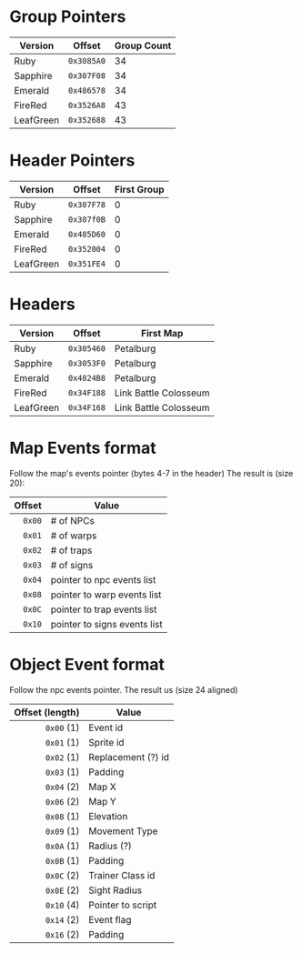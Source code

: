 Group Pointers
==============
Version   | Offset     | Group Count
--------- | ---------- | -----------
Ruby      | `0x3085A0` | 34
Sapphire  | `0x307F08` | 34
Emerald   | `0x486578` | 34
FireRed   | `0x3526A8` | 43
LeafGreen | `0x352688` | 43

Header Pointers
===============

Version   | Offset     | First Group
--------- | ---------- | -----------
Ruby      | `0x307F78` | 0
Sapphire  | `0x307f0B` | 0
Emerald   | `0x485D60` | 0
FireRed   | `0x352004` | 0
LeafGreen | `0x351FE4` | 0

Headers
=======

Version   | Offset     | First Map
--------- | ---------- | ---------
Ruby      | `0x305460` | Petalburg
Sapphire  | `0x3053F0` | Petalburg
Emerald   | `0x4824B8` | Petalburg
FireRed   | `0x34F188` | Link Battle Colosseum
LeafGreen | `0x34F168` | Link Battle Colosseum

Map Events format
================
Follow the map's events pointer (bytes 4-7 in the header)
The result is (size 20):

Offset | Value
-----: | -----
`0x00` | # of NPCs
`0x01` | # of warps
`0x02` | # of traps
`0x03` | # of signs
`0x04` | pointer to npc events list
`0x08` | pointer to warp events list
`0x0C` | pointer to trap events list
`0x10` | pointer to signs events list

Object Event format
===================
Follow the npc events pointer.
The result us (size 24 aligned)

Offset (length) | Value
--------------: | -----
`0x00` (1)      | Event id
`0x01` (1)      | Sprite id
`0x02` (1)      | Replacement (?) id
`0x03` (1)      | Padding
`0x04` (2)      | Map X
`0x06` (2)      | Map Y
`0x08` (1)      | Elevation
`0x09` (1)      | Movement Type
`0x0A` (1)      | Radius (?)
`0x0B` (1)      | Padding
`0x0C` (2)      | Trainer Class id
`0x0E` (2)      | Sight Radius
`0x10` (4)      | Pointer to script
`0x14` (2)      | Event flag
`0x16` (2)      | Padding
